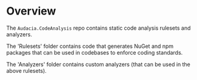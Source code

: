 # Overview

The `Audacia.CodeAnalysis` repo contains static code analysis rulesets and analyzers.

The 'Rulesets' folder contains code that generates NuGet and npm packages that can be used in codebases to enforce coding standards.

The 'Analyzers' folder contains custom analyzers (that can be used in the above rulesets).
